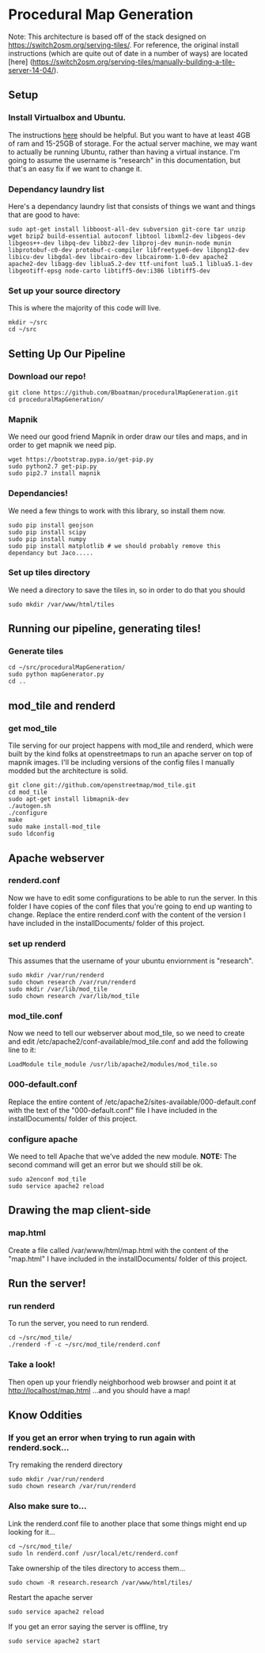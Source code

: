 # Procedural Map Generation
Note: This architecture is based off of the stack designed on https://switch2osm.org/serving-tiles/. For reference, the original install instructions (which are quite out of date in a number of ways) are located [here] (https://switch2osm.org/serving-tiles/manually-building-a-tile-server-14-04/). 

## Setup
### Install Virtualbox and Ubuntu. 
The instructions [here](http://www.engadget.com/2009/09/07/how-to-set-up-ubuntu-linux-on-a-mac-its-easy-and-free/) should be helpful. But you want to have at least 4GB of ram and 15-25GB of storage. For the actual server machine, we may want to actually be running Ubuntu, rather than having a virtual instance. I'm going to assume the username is "research" in this documentation, but that's an easy fix if we want to change it.
### Dependancy laundry list
Here's a dependancy laundry list that consists of things we want and things that are good to have:
```
sudo apt-get install libboost-all-dev subversion git-core tar unzip wget bzip2 build-essential autoconf libtool libxml2-dev libgeos-dev libgeos++-dev libpq-dev libbz2-dev libproj-dev munin-node munin libprotobuf-c0-dev protobuf-c-compiler libfreetype6-dev libpng12-dev libicu-dev libgdal-dev libcairo-dev libcairomm-1.0-dev apache2 apache2-dev libagg-dev liblua5.2-dev ttf-unifont lua5.1 liblua5.1-dev libgeotiff-epsg node-carto libtiff5-dev:i386 libtiff5-dev
```
### Set up your source directory
This is where the majority of this code will live.
```
mkdir ~/src
cd ~/src
```

## Setting Up Our Pipeline
### Download our repo!
```
git clone https://github.com/Bboatman/proceduralMapGeneration.git
cd proceduralMapGeneration/
```
### Mapnik
We need our good friend Mapnik in order draw our tiles and maps, and in order to get mapnik we need pip.
```
wget https://bootstrap.pypa.io/get-pip.py
sudo python2.7 get-pip.py
sudo pip2.7 install mapnik
```
### Dependancies! 
We need a few things to work with this library, so install them now.
```
sudo pip install geojson
sudo pip install scipy
sudo pip install numpy
sudo pip install matplotlib # we should probably remove this dependancy but Jaco.....
```
### Set up tiles directory
We need a directory to save the tiles in, so in order to do that you should
```
sudo mkdir /var/www/html/tiles
```

## Running our pipeline, generating tiles!
### Generate tiles
```
cd ~/src/proceduralMapGeneration/
sudo python mapGenerator.py
cd ..
```

## mod_tile and renderd
### get mod_tile
Tile serving for our project happens with mod_tile and renderd, which were built by the kind folks at openstreetmaps to run an apache server on top of mapnik images. I'll be including versions of the config files I manually modded but the architecture is solid.
```
git clone git://github.com/openstreetmap/mod_tile.git
cd mod_tile
sudo apt-get install libmapnik-dev
./autogen.sh
./configure
make
sudo make install-mod_tile
sudo ldconfig
```

## Apache webserver
### renderd.conf
Now we have to edit some configurations to be able to run the server. In this folder I have copies of the conf files that you're going to end up wanting to change. Replace the entire renderd.conf with the content of the version I have included in the installDocuments/ folder of this project.
### set up renderd
This assumes that the username of your ubuntu enviornment is "research".
```
sudo mkdir /var/run/renderd
sudo chown research /var/run/renderd
sudo mkdir /var/lib/mod_tile
sudo chown research /var/lib/mod_tile
```
### mod_tile.conf
Now we need to tell our webserver about mod_tile, so we need to create and edit /etc/apache2/conf-available/mod_tile.conf and add the following line to it:
```
LoadModule tile_module /usr/lib/apache2/modules/mod_tile.so
```
### 000-default.conf
Replace the entire content of /etc/apache2/sites-available/000-default.conf with the text of the "000-default.conf" file I have included in the installDocuments/ folder of this project.
### configure apache
We need to tell Apache that we've added the new module. **NOTE:** The second command will get an error but we should still be ok.
```
sudo a2enconf mod_tile
sudo service apache2 reload
```
## Drawing the map client-side
### map.html
Create a file called /var/www/html/map.html with the content of the "map.html" I have included in the installDocuments/ folder of this project.

## Run the server!
### run renderd
To run the server, you need to run renderd.
```
cd ~/src/mod_tile/
./renderd -f -c ~/src/mod_tile/renderd.conf
```
### Take a look!
Then open up your friendly neighborhood web browser and point it at [http://localhost/map.html](http://localhost/map.html) ...and you should have a map!

## Know Oddities

### If you get an error when trying to run again with renderd.sock...
Try remaking the renderd directory
```
sudo mkdir /var/run/renderd
sudo chown research /var/run/renderd
```
### Also make sure to...
Link the renderd.conf file to another place that some things might end up looking for it...
```
cd ~/src/mod_tile/
sudo ln renderd.conf /usr/local/etc/renderd.conf
```
Take ownership of the tiles directory to access them...
```
sudo chown -R research.research /var/www/html/tiles/
```
Restart the apache server
```
sudo service apache2 reload
```
If you get an error saying the server is offline, try
```
sudo service apache2 start
```
